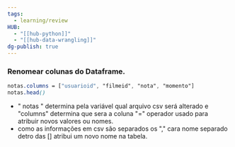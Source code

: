 ```yaml
---
tags:
  - learning/review
HUB:
  - "[[hub-python]]"
  - "[[hub-data-wrangling]]"
dg-publish: true
---
```

### Renomear colunas do Dataframe.
```css
notas.columns = ["usuarioid", "filmeid", "nota", "momento"]
notas.head()
```
- " notas " determina pela variável qual arquivo csv será alterado e "columns" determina que sera a coluna "=" operador usado para atribuir novos valores ou nomes.
- como as informações em csv são separados os "," cara nome separado detro das [] atribui um novo nome na tabela.
